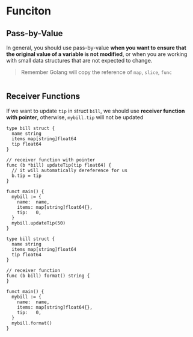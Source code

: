 # Funciton

## Pass-by-Value

In general, you should use pass-by-value **when you want to ensure that the original value of a variable is not modified**, or when you are working with small data structures that are not expected to change.

> Remember Golang will copy the reference of `map`, `slice`, `func`

```golang

```

## Receiver Functions

If we want to update `tip` in struct `bill`, we should use **receiver function with pointer**, otherwise, `mybill.tip` will not be updated

```golang
type bill struct {
  name string
  items map[string]float64
  tip float64
}

// receiver function with pointer
func (b *bill) updateTip(tip float64) {
  // it will automatically dereference for us
  b.tip = tip
}

funct main() {
  mybill := {
    name:  name,
    items: map[string]float64{},
    tip:   0,
  }
  mybill.updateTip(50)
}

```


```golang
type bill struct {
  name string
  items map[string]float64
  tip float64
}

// receiver function
func (b bill) format() string {
}

funct main() {
  mybill := {
    name:  name,
    items: map[string]float64{},
    tip:   0,
  }
  mybill.format()
}
```
